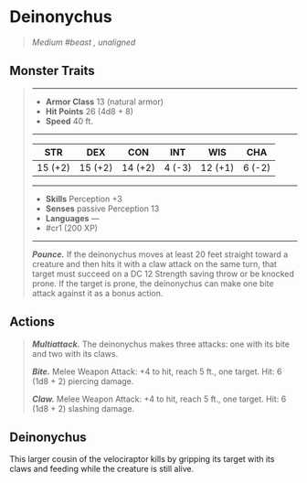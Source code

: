 # Deinonychus
>*Medium #beast , unaligned*
## Monster Traits
>___
>- **Armor Class** 13 (natural armor)
>- **Hit Points** 26 (4d8 + 8)
>- **Speed** 40 ft.
>___
>|STR|DEX|CON|INT|WIS|CHA|
>|:---:|:---:|:---:|:---:|:---:|:---:|
>|15 (+2)|15 (+2)|14 (+2)|4 (-3)|12 (+1)|6 (-2)|
>___
>- **Skills** Perception +3
>- **Senses** passive Perception 13
>- **Languages** —
>- #cr1 (200 XP)
>___
>***Pounce.*** If the deinonychus moves at least 20 feet straight toward a creature and then hits it with a claw attack on the same turn, that target must succeed on a DC 12 Strength saving throw or be knocked prone. If the target is prone, the deinonychus can make one bite attack against it as a bonus action.  
>
## Actions
>***Multiattack.*** The deinonychus makes three attacks: one with its bite and two with its claws.  
>
>***Bite.*** Melee Weapon Attack: +4 to hit, reach 5 ft., one target. Hit: 6 (1d8 + 2) piercing damage.  
>
>***Claw.*** Melee Weapon Attack: +4 to hit, reach 5 ft., one target. Hit: 6 (1d8 + 2) slashing damage.
## Deinonychus
This larger cousin of the velociraptor kills by gripping its target with its claws and feeding while the creature is still alive.